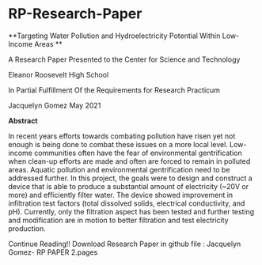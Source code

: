 # RP-Research-Paper

**Targeting Water Pollution and Hydroelectricity Potential Within Low-Income Areas
**


A Research Paper
Presented to the
Center for Science and Technology

Eleanor Roosevelt High School

In Partial Fulfillment
Of the Requirements for
Research Practicum

Jacquelyn Gomez
May 2021



**Abstract**

In recent years efforts towards combating pollution have risen yet not enough is being done to combat these issues on a more local level. Low-income communities often have the fear of environmental gentrification when clean-up efforts are made and often are forced to remain in polluted areas. Aquatic pollution and environmental gentrification need to be addressed further. In this project, the goals were to design and construct a device that is able to produce a substantial amount of electricity (~20V or more) and efficiently filter water. The device showed improvement in infiltration test factors (total dissolved solids, electrical conductivity, and pH). Currently, only the filtration aspect has been tested and further testing and modification are in motion to better filtration and test electricity production.

Continue Reading!! Download Research Paper in github file : Jacquelyn Gomez- RP PAPER 2.pages
